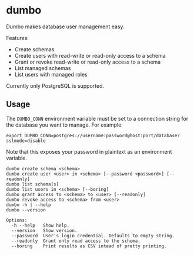 # dumbo

Dumbo makes database user management easy.

Features:

* Create schemas
* Create users with read-write or read-only access to a schema
* Grant or revoke read-write or read-only access to a schema
* List managed schemas
* List users with managed roles

Currently only PostgreSQL is supported.

## Usage

The `DUMBO_CONN` environment variable must be set to a connection string for the database you want to manage. For example:

```
export DUMBO_CONN=postgres://username:password@host:port/database?sslmode=disable
```

Note that this exposes your password in plaintext as an environment variable.

```
dumbo create schema <schema>
dumbo create user <user> in <schema> [--password <password>] [--readonly]
dumbo list schema[s]
dumbo list users in <schema> [--boring]
dumbo grant access to <schema> to <user> [--readonly]
dumbo revoke access to <schema> from <user>
dumbo -h | --help
dumbo --version

Options:
  -h --help   Show help.
  --version   Show version.
  --password  User's login credential. Defaults to empty string.
  --readonly  Grant only read access to the schema.
  --boring    Print results as CSV intead of pretty printing.
```
